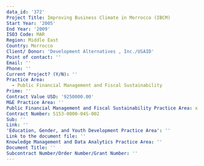 ```yaml
---
data_id: '372'
Project Title: Improving Business Climate in Morrocco (IBCM)
Start Year: '2005'
End Year: '2009'
ISO3 Code: MAR
Region: Middle East
Country: Morrocco
Client/ Donor: 'Development Alternatives , Inc./USAID'
Point of contact: ''
Email: ''
Phone: ''
Current Project? (Y/N): ''
Practice Area:
  - Public Financial Management and Fiscal Sustainability
Prime: ''
Contract Value USD: '9250000.00'
M&E Practice Area: ''
Public Financial Management and Fiscal Sustainability Practice Area: x
Contract Number: 5153-0000-04S-002
Sub: ''
Link: ''
'Education, Gender, and Youth Development Practice Area': ''
Link to the document file: ''
Knowledge Management and Data Analytics Practice Area: ''
Document Title: ''
Subcontract Number/Order Number/Grant Number: ''
---
```

